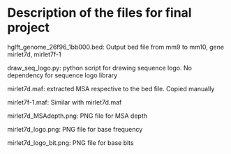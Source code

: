 # Description of the files for final project

hglft_genome_26f96_1bb000.bed: Output bed file from mm9 to mm10, gene mirlet7d, mirlet7f-1

draw_seq_logo.py: python script for drawing sequence logo. No dependency for sequence logo library

mirlet7d.maf: extracted MSA respective to the bed file. Copied manually

mirlet7f-1.maf: Similar with mirlet7d.maf

mirlet7d_MSAdepth.png: PNG file for MSA depth

mirlet7d_logo.png: PNG file for base frequency

mirlet7d_logo_bit.png: PNG file for base bits
